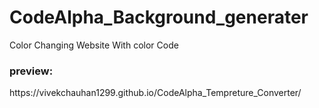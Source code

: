 # CodeAlpha_Background_generater
Color Changing Website With color Code 


<h3> preview: </h3>https://vivekchauhan1299.github.io/CodeAlpha_Tempreture_Converter/
